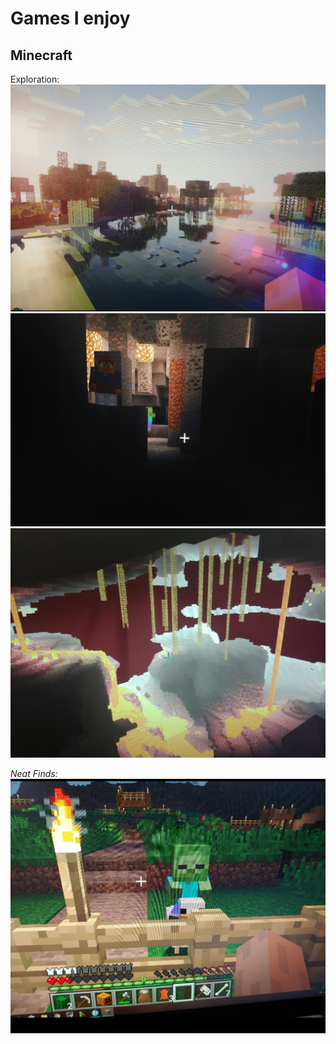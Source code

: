 # Games I enjoy
## Minecraft
Exploration:
![biome1](/site_images/VG1.png)
![biome2](/site_images/VG2.png)
![biome3](/site_images/VG3.png)

*Neat Finds:*
![chance encounter](/site_images/VG4.png)